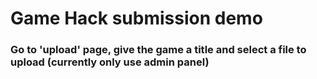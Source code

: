 # Game Hack submission demo

### Go to 'upload' page, give the game a title and select a file to upload (currently only use admin panel)